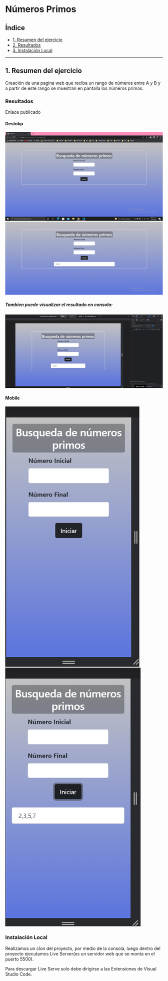 # Números Primos

## Índice

- [1. Resumen del ejercicio](#1-Resumen-del-ejercicio)
- [2. Resultados](#2-Resultados)
- [3. Instalación Local](#3-Instalacion)

---

## 1. Resumen del ejercicio

Creación de una pagina web que reciba un rango de números entre A y B y a partir de este rango se muestran en pantalla los números primos.

### Resultados

Enlace publicado

#### Destokp

![Screenshot](./imagenesReadme/1.png)
![Screenshot](./imagenesReadme/2.png)

##### Tambien puede visualizar el resultado en consola:

![Screenshot](./imagenesReadme/3.png)

#### Mobile

![Screenshot](./imagenesReadme/4.png)
![Screenshot](./imagenesReadme/5.png)

### Instalación Local

Realizamos un clon del proyecto, por medio de la consola, luego dentro del proyecto ejecutamos Live Server(es un servidor web que se monta en el puerto 5500).

Para descargar Live Serve solo debe dirigirse a las Extensiones de Visual Studio Code.
